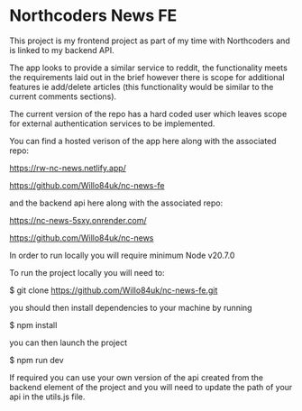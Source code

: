 # Northcoders News FE

This project is my frontend project as part of my time with Northcoders and is linked to my backend API. 

The app looks to provide a similar service to reddit, the functionality meets the requirements laid out in the brief however there is scope for additional features ie add/delete articles (this functionality would be similar to the current comments sections).

The current version of the repo has a hard coded user which leaves scope for external authentication services to be implemented.

You can find a hosted verison of the app here along with the associated repo:

https://rw-nc-news.netlify.app/

https://github.com/Willo84uk/nc-news-fe

and the backend api here along with the associated repo:

https://nc-news-5sxy.onrender.com/

https://github.com/Willo84uk/nc-news

In order to run locally you will require minimum Node v20.7.0

To run the project locally you will need to:

$ git clone https://github.com/Willo84uk/nc-news-fe.git

you should then install dependencies to your machine by running

$ npm install

you can then launch the project

$ npm run dev

If required you can use your own version of the api created from the backend element of the project and you will need to update the path of your api in the utils.js file.

